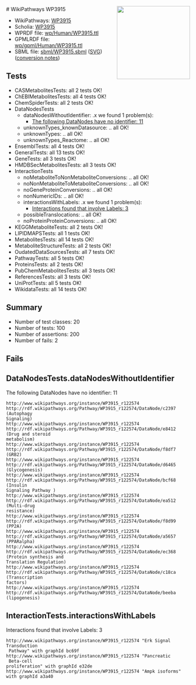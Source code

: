 <img style="float: right; width: 200px" src="../logo.png" />
# WikiPathways WP3915

* WikiPathways: [WP3915](https://identifiers.org/wikipathways:WP3915)
* Scholia: [WP3915](https://scholia.toolforge.org/wikipathways/WP3915)
* WPRDF file: [wp/Human/WP3915.ttl](../wp/Human/WP3915.ttl)
* GPMLRDF file: [wp/gpml/Human/WP3915.ttl](../wp/gpml/Human/WP3915.ttl)
* SBML file: [sbml/WP3915.sbml](../sbml/WP3915.sbml) ([SVG](../sbml/WP3915.svg)) ([conversion notes](../sbml/WP3915.txt))

## Tests
* CASMetabolitesTests: all 2 tests OK!
* ChEBIMetabolitesTests: all 4 tests OK!
* ChemSpiderTests: all 2 tests OK!
* DataNodesTests
    * dataNodesWithoutIdentifier: .x we found 1 problem(s):
        * [The following DataNodes have no identifier: 11](#8792c491)
    * unknownTypes_knownDatasource: .. all OK!
    * unknownTypes: .. all OK!
    * unknownTypes_Reactome: .. all OK!
* EnsemblTests: all 4 tests OK!
* GeneralTests: all 13 tests OK!
* GeneTests: all 3 tests OK!
* HMDBSecMetabolitesTests: all 3 tests OK!
* InteractionTests
    * noMetaboliteToNonMetaboliteConversions: .. all OK!
    * noNonMetaboliteToMetaboliteConversions: .. all OK!
    * noGeneProteinConversions: .. all OK!
    * nonNumericIDs: .. all OK!
    * interactionsWithLabels: .x we found 1 problem(s):
        * [Interactions found that involve Labels: 3](#630d267a)
    * possibleTranslocations: .. all OK!
    * noProteinProteinConversions: .. all OK!
* KEGGMetaboliteTests: all 2 tests OK!
* LIPIDMAPSTests: all 1 tests OK!
* MetabolitesTests: all 14 tests OK!
* MetaboliteStructureTests: all 2 tests OK!
* OudatedDataSourcesTests: all 7 tests OK!
* PathwayTests: all 5 tests OK!
* ProteinsTests: all 2 tests OK!
* PubChemMetabolitesTests: all 3 tests OK!
* ReferencesTests: all 3 tests OK!
* UniProtTests: all 5 tests OK!
* WikidataTests: all 14 tests OK!


## Summary

* Number of test classes: 20
* Number of tests: 100
* Number of assertions: 200
* Number of fails: 2

## Fails

<a name="8792c491" />

## DataNodesTests.dataNodesWithoutIdentifier

The following DataNodes have no identifier: 11
```
http://www.wikipathways.org/instance/WP3915_r122574 http://rdf.wikipathways.org/Pathway/WP3915_r122574/DataNode/c2397 (Autophagy 
Signaling)
http://www.wikipathways.org/instance/WP3915_r122574 http://rdf.wikipathways.org/Pathway/WP3915_r122574/DataNode/e8412 (Drug and steroid
metabolism)
http://www.wikipathways.org/instance/WP3915_r122574 http://rdf.wikipathways.org/Pathway/WP3915_r122574/DataNode/f8df7 (GRB2)
http://www.wikipathways.org/instance/WP3915_r122574 http://rdf.wikipathways.org/Pathway/WP3915_r122574/DataNode/d6465 (Glycogenesis)
http://www.wikipathways.org/instance/WP3915_r122574 http://rdf.wikipathways.org/Pathway/WP3915_r122574/DataNode/bcf68 (Insulin 
Signaling Pathway )
http://www.wikipathways.org/instance/WP3915_r122574 http://rdf.wikipathways.org/Pathway/WP3915_r122574/DataNode/ea512 (Multi-drug
resistance)
http://www.wikipathways.org/instance/WP3915_r122574 http://rdf.wikipathways.org/Pathway/WP3915_r122574/DataNode/f8d99 (PP2A)
http://www.wikipathways.org/instance/WP3915_r122574 http://rdf.wikipathways.org/Pathway/WP3915_r122574/DataNode/a5657 (PPARalpha)
http://www.wikipathways.org/instance/WP3915_r122574 http://rdf.wikipathways.org/Pathway/WP3915_r122574/DataNode/ec368 (Protein synthesis and 
Translation Regulation)
http://www.wikipathways.org/instance/WP3915_r122574 http://rdf.wikipathways.org/Pathway/WP3915_r122574/DataNode/c18ca (Transcription
factors)
http://www.wikipathways.org/instance/WP3915_r122574 http://rdf.wikipathways.org/Pathway/WP3915_r122574/DataNode/beeba (lipogenesis)
```

<a name="630d267a" />

## InteractionTests.interactionsWithLabels

Interactions found that involve Labels: 3
```
http://www.wikipathways.org/instance/WP3915_r122574 "Erk Signal
Transduction
 Pathway" with graphId bc69f
http://www.wikipathways.org/instance/WP3915_r122574 "Pancreatic
 Beta-cell 
proliferation" with graphId e32de
http://www.wikipathways.org/instance/WP3915_r122574 "Ampk isoforms" with graphId a3a40
```

